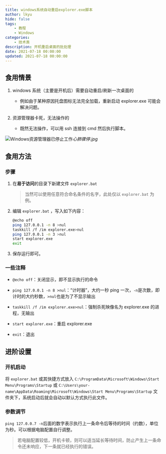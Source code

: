 ```yaml
---
title: windows系统自动重启explorer.exe脚本
author: lkyu
hide: false
tags:
    - 教程
    - Windows
categories:
    - 技术类
description: 开机重启桌面的批处理
date: 2021-07-18 00:00:00
updated: 2021-07-18 00:00:00
---
```


## 食用情景

1. windows 系统（主要是开机后）需要自动重启/刷新一次桌面的

    - 例如由于某种原因托盘图标无法完全加载，重新启动 explorer.exe 可能会解决问题。

2. 资源管理器卡死，无法操作的

    - 既然无法操作，可以用 ssh 连接到 cmd 然后执行脚本。

![Windows资源管理器已停止工作](https://pic.imgdb.cn/item/60fccc425132923bf86ca01b.png)_心肺骤停.jpg_

## 食用方法

### 步骤

1. 在**易于访问**的目录下新建文件 `explorer.bat`

    > 当然可以使用任意符合命名条件的名字，此处仅以 `explorer.bat` 为例。

2. 编辑 `explorer.bat` ，写入如下内容：

    ```sh
    @echo off
    ping 127.0.0.1 -n 8 >nul
    taskkill /f /im explorer.exe>nul
    ping 127.0.0.1 -n 3 >nul
    start explorer.exe
    exit
    ```

3. 保存运行即可。

### 一些注释

-   `@echo off`：关闭显示，即不显示执行的命令

-   `ping 127.0.0.1 -n 8 >nul`：“计时器”，大约一秒 ping 一次，`-n`是次数，即计时的大约秒数，`>nul`也是为了不显示输出

-   `taskkill /f /im explorer.exe>nul`：强制杀死映像名为 explorer.exe 的进程，无输出

-   `start explorer.exe`：重启 explorer.exe

-   `exit`：退出

## 进阶设置

### 开机启动

将 `explorer.bat` 或其快捷方式放入 `C:\ProgramData\Microsoft\Windows\Start Menu\Programs\Startup` 或 `C:\Users\your-name\AppData\Roaming\Microsoft\Windows\Start Menu\Programs\Startup` 文件夹下，系统启动后就会自动以默认方式执行此文件。

### 参数调节

`ping 127.0.0.7 -n`后面的数字表示执行上一条命令后等待的时间（约数），单位为秒。可以根据电脑配置自行调整。

> 若电脑配置较低，开机卡顿，则可以适当延长等待时间，防止产生上一条命令还未响应，下一条就已经执行的错误。
